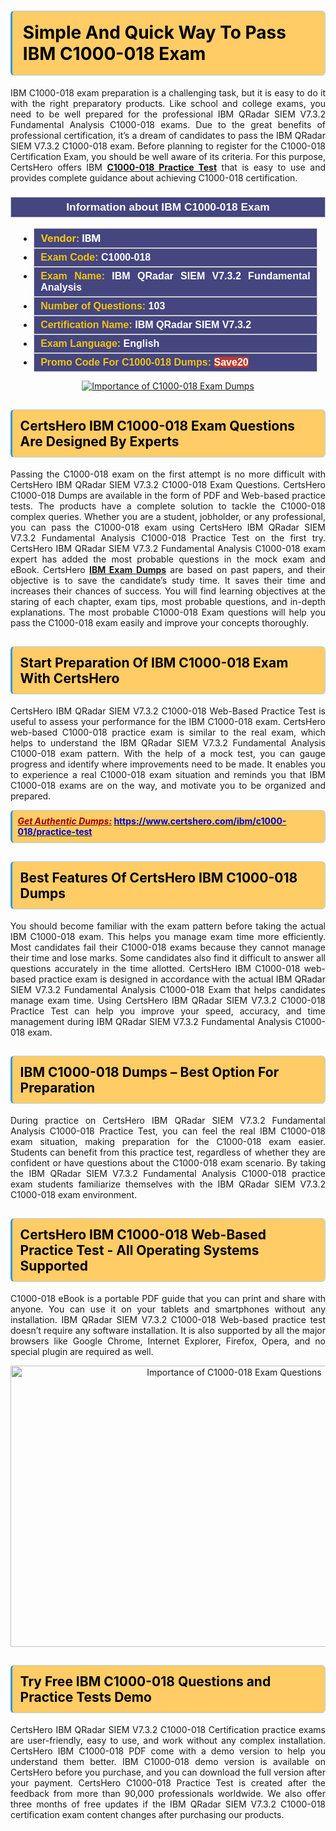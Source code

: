 <h1><strong><span style="display:block; color:#000000; background:#ffcc66; border: 0.5px solid #AED6F1 ; border-left: 3px solid #3498DB; padding: .6em; border-radius: 6px;">Simple And Quick Way To Pass IBM C1000-018 Exam</span></strong></h1>

<p style="text-align: justify;">IBM C1000-018 exam preparation is a challenging task, but it is easy to do it with the right preparatory products. Like school and college exams, you need to be well prepared for the professional IBM QRadar SIEM V7.3.2 Fundamental Analysis C1000-018 exams. Due to the great benefits of professional certification, it’s a dream of candidates to pass the IBM QRadar SIEM V7.3.2 C1000-018 exam. Before planning to register for the C1000-018 Certification Exam, you should be well aware of its criteria. For this purpose, CertsHero offers IBM <a href="https://www.certshero.com/ibm/c1000-018"><strong>C1000-018 Practice Test</strong></a> that is easy to use and provides complete guidance about achieving C1000-018 certification.</p>

<h3 style="background: #454580; border: 1px solid rgb(204, 204, 204); padding: 5px 10px; text-align: center;"><span style="color:#ffffff;"><span style="font-size:11pt"><span style="line-height:normal"><span style="font-family:Calibri,sans-serif"><b><span style="font-size:13.0pt"><span cambria="">Information about IBM C1000-018 Exam</span></span></b></span></span></span></span></h3>

<ul>
	<li style="margin:0cm 10pt">
	<div style="background:#454580; border: 1px solid rgb(204, 204, 204); padding: 5px 10px; text-align: justify;"><span style="font-size:11pt"><span style="line-height:normal"><span style="tab-stops:list 36.0pt"><span style="font-fam ily:Calibri,sans-serif"><b><span style="font-size:12.0pt"><span new="" roman="" style="font-family:" times=""><span style="color:#f1c40f;">Vendor:</span> <span style="color:#ffffff;">IBM</span></span></span></b></span></span></span></span></div>
	</li>
	<li style="margin:0cm 10pt">
	<div style="background: #454580; border: 1px solid rgb(204, 204, 204); padding: 5px 10px; text-align: justify;"><span style="font-size:11pt"><span style="line-height:normal"><span style="tab-stops:list 36.0pt"><span style="font-family:Calibri,sans-serif"><b><span style="font-size:12.0pt"><span new="" roman="" style="font-family:" times=""><span style="color:#f1c40f;">Exam Code:</span> <span style="color:#ffffff;">C1000-018</span></span></span></b></span></span></span></span></div>
	</li>
	<li style="margin:0cm 10pt">
	<div style="background: #454580; border: 1px solid rgb(204, 204, 204); padding: 5px 10px; text-align: justify;"><span style="font-size:11pt"><span style="line-height:normal"><span style="tab-stops:list 36.0pt"><span style="font-family:Calibri,sans-serif"><b><span style="font-size:12.0pt"><span new="" roman="" style="font-family:" times=""><span style="color:#f1c40f;">Exam Name:</span> <span style="color:#ffffff;">IBM QRadar SIEM V7.3.2 Fundamental Analysis</span></span></span></b></span></span></span></span></div>
	</li>
	<li style="margin:0cm 10pt">
	<div style="background: #454580; border: 1px solid rgb(204, 204, 204); padding: 5px 10px;"><span style="font-size:11pt"><span style="line-height:normal"><span style="tab-stops:list 36.0pt"><span style="font-family:Calibri,sans-serif"><b><span style="font-size:12.0pt"><span new="" roman="" style="font-family:" times=""><span style="color:#f1c40f;">Number of Questions: </span><span style="color:#ffffff;">103</span></span></span></b></span></span></span></span></div>
	</li>
	<li style="margin:0cm 10pt">
	<div style="background: #454580; border: 1px solid rgb(204, 204, 204); padding: 5px 10px; text-align: justify;"><span style="font-size:11pt"><span style="line-height:normal"><span style="tab-stops:list 36.0pt"><span style="font-family:Calibri,sans-serif"><b><span style="font-size:12.0pt"><span new="" roman="" style="font-family:" times=""><span style="color:#f1c40f;">Certification Name:</span> <span style="color:#ffffff;">IBM QRadar SIEM V7.3.2</span></span></span></b></span></span></span></span></div>
	</li>
	<li style="margin:0cm 10pt">
	<div style="background: #454580; border: 1px solid rgb(204, 204, 204); padding: 5px 10px; text-align: justify;"><span style="font-size:11pt"><span style="line-height:normal"><span style="tab-stops:list 36.0pt"><span style="font-family:Calibri,sans-serif"><b><span style="font-size:12.0pt"><span new="" roman="" style="font-family:" times=""><span style="color:#f1c40f;">Exam Language:</span> <span style="color:#ffffff;">English</span></span></span></b></span></span></span></span></div>
	</li>
	<li style="margin:0cm 10pt">
	<div style="background: #454580; border: 1px solid rgb(204, 204, 204); padding: 5px 10px;"><span style="font-size:11pt"><span style="line-height:normal"><span style="tab-stops:list 36.0pt"><span style="font-family:Calibri,sans-serif"><b><span style="font-size:12.0pt"><span new="" roman="" style="font-family:" times=""><span style="color:#f1c40f;">Promo Code For C1000-018 Dumps: </span><span style="color:#ffffff;"><span style="background-color:#c0392b;">Save20</span></span></span></span></b></span></span></span></span></div>
	</li>
</ul>

<p style="text-align: center;"><a href="https://www.certshero.com/ibm/c1000-018" rel="NOFOLLOW"><img alt="Importance of C1000-018 Exam Dumps" src="https://i.imgur.com/UZuq4Dk.jpeg" /></a></p>

<h2><strong><span style="display:block; color:#000000; background:#ffcc66; border: 0.5px solid #AED6F1 ; border-left: 3px solid #3498DB; padding: .6em; border-radius: 6px;">CertsHero IBM C1000-018 Exam Questions Are Designed By Experts</span></strong></h2>

<p style="text-align: justify;">Passing the C1000-018 exam on the first attempt is no more difficult with CertsHero IBM QRadar SIEM V7.3.2 C1000-018 Exam Questions. CertsHero C1000-018 Dumps are available in the form of PDF and Web-based practice tests. The products have a complete solution to tackle the C1000-018 complex queries. Whether you are a student, jobholder, or any professional, you can pass the C1000-018 exam using CertsHero IBM QRadar SIEM V7.3.2 Fundamental Analysis C1000-018 Practice Test on the first try. CertsHero IBM QRadar SIEM V7.3.2 Fundamental Analysis C1000-018 exam expert has added the most probable questions in the mock exam and eBook. CertsHero <a href="https://www.certshero.com/ibm"><strong>IBM Exam Dumps</strong></a> are based on past papers, and their objective is to save the candidate’s study time. It saves their time and increases their chances of success. You will find learning objectives at the staring of each chapter, exam tips, most probable questions, and in-depth explanations. The most probable C1000-018 Exam questions will help you pass the C1000-018 exam easily and improve your concepts thoroughly.</p>

<h2><strong><span style="display:block; color:#000000; background:#ffcc66; border: 0.5px solid #AED6F1 ; border-left: 3px solid #3498DB; padding: .6em; border-radius: 6px;">Start Preparation Of IBM C1000-018 Exam With CertsHero</span></strong></h2>

<p style="text-align: justify;">CertsHero IBM QRadar SIEM V7.3.2 C1000-018 Web-Based Practice Test is useful to assess your performance for the IBM C1000-018 exam. CertsHero web-based C1000-018 practice exam is similar to the real exam, which helps to understand the IBM QRadar SIEM V7.3.2 Fundamental Analysis C1000-018 exam pattern. With the help of a mock test, you can gauge progress and identify where improvements need to be made. It enables you to experience a real C1000-018 exam situation and reminds you that IBM C1000-018 exams are on the way, and motivate you to be organized and prepared.</p>

<p><strong><span style="display:block; color:#990000; background:#ffcc66; border: 0.5px solid #AED6F1 ; border-left: 3px solid #3498DB; padding: .6em; border-radius: 6px;"><span style="font-size:14px;"><u><i>Get Authentic Dumps:</i></u></span> <a href="https://www.certshero.com/ibm/c1000-018/practice-test"><span style="color:#0000cc;">https://www.certshero.com/ibm/c1000-018/practice-test</span></a></span></strong></p>

<h2><strong><span style="display:block; color:#000000; background:#ffcc66; border: 0.5px solid #AED6F1 ; border-left: 3px solid #3498DB; padding: .6em; border-radius: 6px;">Best Features Of CertsHero IBM C1000-018 Dumps</span></strong></h2>

<p style="text-align: justify;">You should become familiar with the exam pattern before taking the actual IBM C1000-018 exam. This helps you manage exam time more efficiently. Most candidates fail their C1000-018 exams because they cannot manage their time and lose marks. Some candidates also find it difficult to answer all questions accurately in the time allotted. CertsHero IBM C1000-018 web-based practice exam is designed in accordance with the actual IBM QRadar SIEM V7.3.2 Fundamental Analysis C1000-018 Exam that helps candidates manage exam time. Using CertsHero IBM QRadar SIEM V7.3.2 C1000-018 Practice Test can help you improve your speed, accuracy, and time management during IBM QRadar SIEM V7.3.2 Fundamental Analysis C1000-018 exam.</p>

<h2><strong><span style="display:block; color:#000000; background:#ffcc66; border: 0.5px solid #AED6F1 ; border-left: 3px solid #3498DB; padding: .6em; border-radius: 6px;">IBM C1000-018 Dumps – Best Option For Preparation</span></strong></h2>

<p style="text-align: justify;">During practice on CertsHero IBM QRadar SIEM V7.3.2 Fundamental Analysis C1000-018 Practice Test, you can feel the real IBM C1000-018 exam situation, making preparation for the C1000-018 exam easier. Students can benefit from this practice test, regardless of whether they are confident or have questions about the C1000-018 exam scenario. By taking the IBM QRadar SIEM V7.3.2 Fundamental Analysis C1000-018 practice exam students familiarize themselves with the IBM QRadar SIEM V7.3.2 C1000-018 exam environment.</p>

<h2><strong><span style="display:block; color:#000000; background:#ffcc66; border: 0.5px solid #AED6F1 ; border-left: 3px solid #3498DB; padding: .6em; border-radius: 6px;">CertsHero IBM C1000-018 Web-Based Practice Test - All Operating Systems Supported</span></strong></h2>

<p style="text-align: justify;">C1000-018 eBook is a portable PDF guide that you can print and share with anyone. You can use it on your tablets and smartphones without any installation. IBM QRadar SIEM V7.3.2 C1000-018 Web-based practice test doesn’t require any software installation. It is also supported by all the major browsers like Google Chrome, Internet Explorer, Firefox, Opera, and no special plugin are required as well.</p>

<p style="text-align: center;"><a href="https://www.certshero.com/product-detail/c1000-018" rel="NOFOLLOW"><img alt="Importance of C1000-018 Exam Questions" height="450" src="https://i.redd.it/vixpkfso1g981.jpg" width="700" /></a></p>

<h2><strong><span style="display:block; color:#000000; background:#ffcc66; border: 0.5px solid #AED6F1 ; border-left: 3px solid #3498DB; padding: .6em; border-radius: 6px;">Try Free IBM C1000-018 Questions and Practice Tests Demo</span></strong></h2>

<p style="text-align: justify;">CertsHero IBM QRadar SIEM V7.3.2 C1000-018 Certification practice exams are user-friendly, easy to use, and work without any complex installation. CertsHero IBM C1000-018 PDF come with a demo version to help you understand them better. IBM C1000-018 demo version is available on CertsHero before you purchase, and you can download the full version after your payment. CertsHero C1000-018 Practice Test is created after the feedback from more than 90,000 professionals worldwide. We also offer three months of free updates if the IBM QRadar SIEM V7.3.2 C1000-018 certification exam content changes after purchasing our products.</p>
